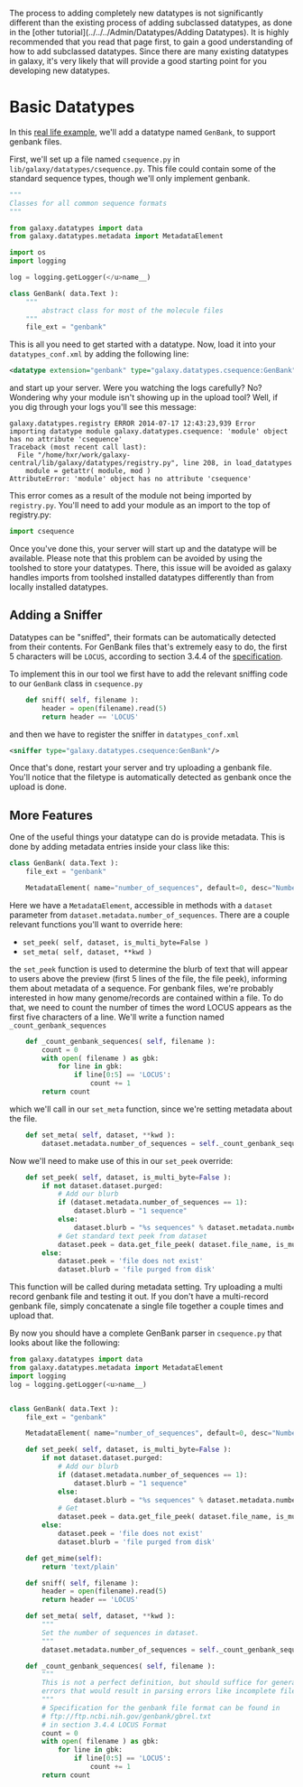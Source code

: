 The process to adding completely new datatypes is not significantly different than the existing process of adding subclassed datatypes, as done in the [other tutorial](../../../Admin/Datatypes/Adding Datatypes). It is highly recommended that you read that page first, to gain a good understanding of how to add subclassed datatypes. Since there are many existing datatypes in galaxy, it's very likely that will provide a good starting point for you developing new datatypes.

# Basic Datatypes

In this [real life example](https://github.com/bgruening/galaxytools/blob/master/datatypes/common_sequence_datatypes/csequence.py), we'll add a datatype named `GenBank`, to support genbank files. 

First, we'll set up a file named `csequence.py` in `lib/galaxy/datatypes/csequence.py`. This file could contain some of the standard sequence types, though we'll only implement genbank.

```python
"""
Classes for all common sequence formats
"""

from galaxy.datatypes import data
from galaxy.datatypes.metadata import MetadataElement

import os
import logging

log = logging.getLogger(</u>name__)

class GenBank( data.Text ):
    """
        abstract class for most of the molecule files
    """
    file_ext = "genbank"
```


This is all you need to get started with a datatype. Now, load it into your `datatypes_conf.xml` by adding the following line:

```xml
<datatype extension="genbank" type="galaxy.datatypes.csequence:GenBank" display_in_upload="True" />
```


and start up your server. Were you watching the logs carefully? No? Wondering why your module isn't showing up in the upload tool? Well, if you dig through your logs you'll see this message:

```
galaxy.datatypes.registry ERROR 2014-07-17 12:43:23,939 Error importing datatype module galaxy.datatypes.csequence: 'module' object has no attribute 'csequence'
Traceback (most recent call last):
  File "/home/hxr/work/galaxy-central/lib/galaxy/datatypes/registry.py", line 208, in load_datatypes
    module = getattr( module, mod )
AttributeError: 'module' object has no attribute 'csequence'
```


This error comes as a result of the module not being imported by `registry.py`. You'll need to add your module as an import to the top of registry.py:

```python
import csequence
```


Once you've done this, your server will start up and the datatype will be available. Please note that this problem can be avoided by using the toolshed to store your datatypes. There, this issue will be avoided as galaxy handles imports from toolshed installed datatypes differently than from locally installed datatypes.

## Adding a Sniffer

Datatypes can be "sniffed", their formats can be automatically detected from their contents. For GenBank files that's extremely easy to do, the first 5 characters will be `LOCUS`, according to section 3.4.4 of the [specification](ftp://ftp.ncbi.nih.gov/genbank/gbrel.txt).

To implement this in our tool we first have to add the relevant sniffing code to our `GenBank` class in `csequence.py`

```python
    def sniff( self, filename ):
        header = open(filename).read(5)
        return header == 'LOCUS'
```


and then we have to register the sniffer in `datatypes_conf.xml`

```xml
<sniffer type="galaxy.datatypes.csequence:GenBank"/>
```


Once that's done, restart your server and try uploading a genbank file. You'll notice that the filetype is automatically detected as genbank once the upload is done.

## More Features

One of the useful things your datatype can do is provide metadata. This is done by adding metadata entries inside your class like this:

```python
class GenBank( data.Text ):
    file_ext = "genbank"

    MetadataElement( name="number_of_sequences", default=0, desc="Number of sequences", readonly=True, visible=True, optional=True, no_value=0 )
```


Here we have a `MetadataElement`, accessible in methods with a `dataset` parameter from `dataset.metadata.number_of_sequences`. There are a couple relevant functions you'll want to override here:

* `set_peek( self, dataset, is_multi_byte=False )`
* `set_meta( self, dataset, **kwd )`


the `set_peek` function is used to determine the blurb of text that will appear to users above the preview (first 5 lines of the file, the file peek), informing them about metadata of a sequence. For genbank files, we're probably interested in how many genome/records are contained within a file. To do that, we need to count the number of times the word LOCUS appears as the first five characters of a line. We'll write a function named `_count_genbank_sequences`

```python
    def _count_genbank_sequences( self, filename ):
        count = 0
        with open( filename ) as gbk:
            for line in gbk:
                if line[0:5] == 'LOCUS':
                    count += 1
        return count
```


which we'll call in our `set_meta` function, since we're setting metadata about the file.

```python
    def set_meta( self, dataset, **kwd ):
        dataset.metadata.number_of_sequences = self._count_genbank_sequences( dataset.file_name )
```


Now we'll need to make use of this in our `set_peek` override:

```python
    def set_peek( self, dataset, is_multi_byte=False ):
        if not dataset.dataset.purged:
            # Add our blurb
            if (dataset.metadata.number_of_sequences == 1):
                dataset.blurb = "1 sequence"
            else:
                dataset.blurb = "%s sequences" % dataset.metadata.number_of_sequences
            # Get standard text peek from dataset
            dataset.peek = data.get_file_peek( dataset.file_name, is_multi_byte=is_multi_byte )
        else:
            dataset.peek = 'file does not exist'
            dataset.blurb = 'file purged from disk'
```


This function will be called during metadata setting. Try uploading a multi record genbank file and testing it out. If you don't have a multi-record genbank file, simply concatenate a single file together a couple times and upload that. 

By now you should have a complete GenBank parser in `csequence.py` that looks about like the following:

```python
from galaxy.datatypes import data
from galaxy.datatypes.metadata import MetadataElement
import logging
log = logging.getLogger(<u>name__)


class GenBank( data.Text ):
    file_ext = "genbank"

    MetadataElement( name="number_of_sequences", default=0, desc="Number of sequences", readonly=True, visible=True, optional=True, no_value=0 )

    def set_peek( self, dataset, is_multi_byte=False ):
        if not dataset.dataset.purged:
            # Add our blurb
            if (dataset.metadata.number_of_sequences == 1):
                dataset.blurb = "1 sequence"
            else:
                dataset.blurb = "%s sequences" % dataset.metadata.number_of_sequences
            # Get 
            dataset.peek = data.get_file_peek( dataset.file_name, is_multi_byte=is_multi_byte )
        else:
            dataset.peek = 'file does not exist'
            dataset.blurb = 'file purged from disk'

    def get_mime(self):
        return 'text/plain'

    def sniff( self, filename ):
        header = open(filename).read(5)
        return header == 'LOCUS'

    def set_meta( self, dataset, **kwd ):
        """
        Set the number of sequences in dataset.
        """
        dataset.metadata.number_of_sequences = self._count_genbank_sequences( dataset.file_name )

    def _count_genbank_sequences( self, filename ):
        """
        This is not a perfect definition, but should suffice for general usage. It fails to detect any
        errors that would result in parsing errors like incomplete files.
        """
        # Specification for the genbank file format can be found in
        # ftp://ftp.ncbi.nih.gov/genbank/gbrel.txt
        # in section 3.4.4 LOCUS Format
        count = 0
        with open( filename ) as gbk:
            for line in gbk:
                if line[0:5] == 'LOCUS':
                    count += 1
        return count
```

